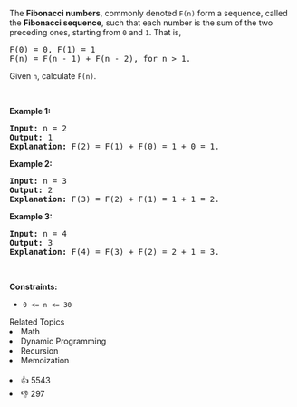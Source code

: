 <p>The <b>Fibonacci numbers</b>, commonly denoted <code>F(n)</code> form a sequence, called the <b>Fibonacci sequence</b>, such that each number is the sum of the two preceding ones, starting from <code>0</code> and <code>1</code>. That is,</p>

<pre>
F(0) = 0, F(1) = 1
F(n) = F(n - 1) + F(n - 2), for n &gt; 1.
</pre>

<p>Given <code>n</code>, calculate <code>F(n)</code>.</p>

<p>&nbsp;</p> 
<p><strong class="example">Example 1:</strong></p>

<pre>
<strong>Input:</strong> n = 2
<strong>Output:</strong> 1
<strong>Explanation:</strong> F(2) = F(1) + F(0) = 1 + 0 = 1.
</pre>

<p><strong class="example">Example 2:</strong></p>

<pre>
<strong>Input:</strong> n = 3
<strong>Output:</strong> 2
<strong>Explanation:</strong> F(3) = F(2) + F(1) = 1 + 1 = 2.
</pre>

<p><strong class="example">Example 3:</strong></p>

<pre>
<strong>Input:</strong> n = 4
<strong>Output:</strong> 3
<strong>Explanation:</strong> F(4) = F(3) + F(2) = 2 + 1 = 3.
</pre>

<p>&nbsp;</p> 
<p><strong>Constraints:</strong></p>

<ul> 
 <li><code>0 &lt;= n &lt;= 30</code></li> 
</ul>

<div><div>Related Topics</div><div><li>Math</li><li>Dynamic Programming</li><li>Recursion</li><li>Memoization</li></div></div><br><div><li>👍 5543</li><li>👎 297</li></div>